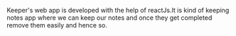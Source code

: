 Keeper's web app is developed with the help of reactJs.It is kind of keeping notes app where we can keep our notes and once they get completed remove them easily and hence so.
